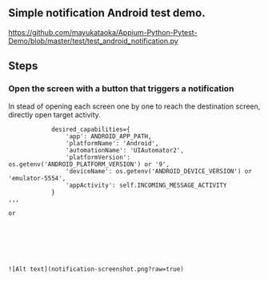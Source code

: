 ## Simple notification Android test demo. 

https://github.com/mayukataoka/Appium-Python-Pytest-Demo/blob/master/test/test_android_notification.py

## Steps

### Open the screen with a button that triggers a notification

In stead of opening each screen one by one to reach the destination screen, directly open target activity.

```
            desired_capabilities={
                'app': ANDROID_APP_PATH,
                'platformName': 'Android',
                'automationName': 'UIAutomator2',
                'platformVersion': os.getenv('ANDROID_PLATFORM_VERSION') or '9',
                'deviceName': os.getenv('ANDROID_DEVICE_VERSION') or 'emulator-5554',
                'appActivity': self.INCOMING_MESSAGE_ACTIVITY
            }
,,,

or 

```


```






![Alt text](notification-screenshot.png?raw=true)

